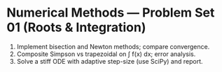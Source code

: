 # Numerical Methods — Problem Set 01 (Roots & Integration)
1. Implement bisection and Newton methods; compare convergence.
2. Composite Simpson vs trapezoidal on ∫ f(x) dx; error analysis.
3. Solve a stiff ODE with adaptive step-size (use SciPy) and report.
